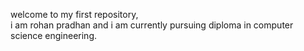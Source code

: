 welcome to my first repository, <br>
i am rohan pradhan and i am currently pursuing diploma in computer science engineering.

